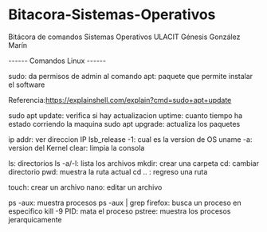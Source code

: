 # Bitacora-Sistemas-Operativos
Bitácora de comandos Sistemas Operativos ULACIT
Génesis González Marín

------ Comandos Linux ------

sudo: da permisos de admin al comando
apt: paquete que permite instalar el software

Referencia:https://explainshell.com/explain?cmd=sudo+apt+update

sudo apt update: verifica si hay actualizacion
uptime: cuanto tiempo ha estado corriendo la maquina
sudo apt upgrade: actualiza los paquetes

ip addr: ver direccion IP
lsb_release -1: cual es la version de OS
uname -a: version del Kernel
clear: limpia la consola

ls: directorios
ls -a/-l: lista los archivos
mkdir: crear una carpeta
cd: cambiar directorio
pwd: muestra la ruta actual
cd .. : regreso una ruta

touch: crear un archivo
nano: editar un archivo

ps -aux: muestra procesos
ps -aux | grep firefox: busca un proceso en especifico 
kill -9 PID: mata el proceso
pstree: muestra los procesos jerarquicamente
